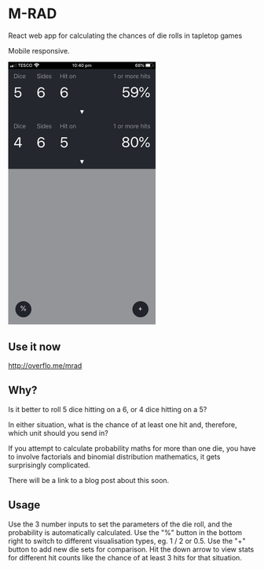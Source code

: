 # M-RAD

React web app for calculating the chances of die rolls in tapletop games

Mobile responsive.

<img src="./screenshot.png" width=300 />

## Use it now

http://overflo.me/mrad

## Why?

Is it better to roll 5 dice hitting on a 6, or 4 dice hitting on a 5?

In either situation, what is the chance of at least one hit and, therefore,
which unit should you send in?

If you attempt to calculate probability maths for more than one die, you have
to involve factorials and binomial distribution mathematics, it gets surprisingly
complicated.

There will be a link to a blog post about this soon.

## Usage

Use the 3 number inputs to set the parameters of the die roll, and the
probability is automatically calculated. Use the "%" button in the
bottom right to switch to different visualisation types, eg. 1 / 2 or 0.5.
Use the "+" button to add new die sets for comparison. Hit the down arrow
to view stats for different hit counts like the chance of at least 3 hits
for that situation.
